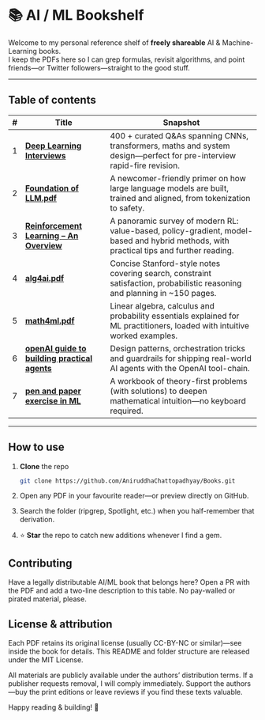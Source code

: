 # 📚 AI / ML Bookshelf

Welcome to my personal reference shelf of **freely shareable** AI & Machine-Learning books.  
I keep the PDFs here so I can grep formulas, revisit algorithms, and point friends—or Twitter followers—straight to the good stuff.

---

## Table of contents

| # | Title | Snapshot |
|---|-------|----------|
| 1 | **[Deep Learning Interviews](./Deep%20learning%20Interviews.pdf)** | 400 + curated Q&As spanning CNNs, transformers, maths and system design—perfect for pre-interview rapid-fire revision. |
| 2 | **[Foundation of LLM.pdf](./Foundation%20of%20LLM.pdf)** | A newcomer-friendly primer on how large language models are built, trained and aligned, from tokenization to safety. |
| 3 | **[Reinforcement Learning – An Overview](./Reinforcement%20Learning-%20An%20Overview.pdf)** | A panoramic survey of modern RL: value-based, policy-gradient, model-based and hybrid methods, with practical tips and further reading. |
| 4 | **[alg4ai.pdf](./alg4ai.pdf)** | Concise Stanford-style notes covering search, constraint satisfaction, probabilistic reasoning and planning in ~150 pages. |
| 5 | **[math4ml.pdf](./math4ml.pdf)** | Linear algebra, calculus and probability essentials explained for ML practitioners, loaded with intuitive worked examples. |
| 6 | **[openAI guide to building practical agents](./openAI%20guide%20to%20building%20practical%20agents.pdf)** | Design patterns, orchestration tricks and guardrails for shipping real-world AI agents with the OpenAI tool-chain. |
| 7 | **[pen and paper exercise in ML](./pen%20and%20paper%20exercise%20in%20ML.pdf)** | A workbook of theory-first problems (with solutions) to deepen mathematical intuition—no keyboard required. |

---

## How to use

1. **Clone** the repo  
   ```bash
   git clone https://github.com/AniruddhaChattopadhyay/Books.git

2. Open any PDF in your favourite reader—or preview directly on GitHub.

3. Search the folder (ripgrep, Spotlight, etc.) when you half-remember that derivation.

4. ⭐ **Star** the repo to catch new additions whenever I find a gem.

## Contributing
Have a legally distributable AI/ML book that belongs here?
Open a PR with the PDF and add a two-line description to this table. No pay-walled or pirated material, please.

## License & attribution
Each PDF retains its original license (usually CC-BY-NC or similar)—see inside the book for details.
This README and folder structure are released under the MIT License.

All materials are publicly available under the authors’ distribution terms. If a publisher requests removal, I will comply immediately. Support the authors—buy the print editions or leave reviews if you find these texts valuable.

Happy reading & building! 🚀

